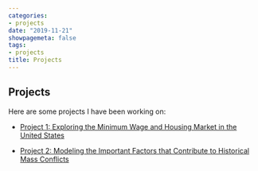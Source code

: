 ```yaml
---
categories:
- projects
date: "2019-11-21"
showpagemeta: false
tags:
- projects
title: Projects
---
```

## Projects 

Here are some projects I have been working on:

- [Project 1: Exploring the Minimum Wage and Housing Market in the United States](/Project1/) 

- [Project 2: Modeling the Important Factors that Contribute to Historical Mass Conflicts](/Project2/)
